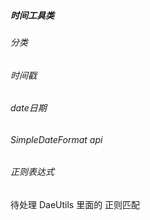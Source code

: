 ##### 时间工具类
###### 分类
###### 时间戳
###### date日期
###### SimpleDateFormat     api
###### 正则表达式
###### 
###### 
###### 
 
 待处理 DaeUtils 里面的 正则匹配